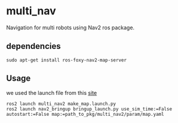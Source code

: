 # multi_nav

Navigation for multi robots using Nav2 ros package.


## dependencies

```
sudo apt-get install ros-foxy-nav2-map-server
```
## Usage

we used the launch file from this [site](https://answers.ros.org/question/398095/ros2-nav2-map_server-problems-loading-map-with-nav2_map_server/)

```
ros2 launch multi_nav2 make_map.launch.py
ros2 launch nav2_bringup bringup_launch.py use_sim_time:=False autostart:=False map:=path_to_pkg/multi_nav2/param/map.yaml
```